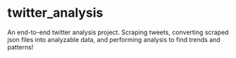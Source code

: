 # twitter_analysis
An end-to-end twitter analysis project.
Scraping tweets, converting scraped json files into analyzable data, and performing analysis to find trends and patterns!

